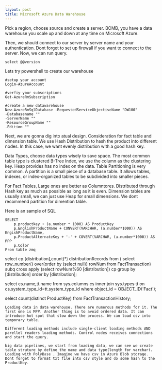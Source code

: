 ```yaml
---
layout: post
title: Microsoft Azure Data Warehouse
---
```

Pick a region, choose source and create a server. BOMB, you have a data warehouse you scale up and down at any time on Microsoft Azure.

Then, we should connect to our server by server name and your authentication. Dont forget to set up firewall if you want to connect to the server. Now, we can run query. 
~~~
select @@version
~~~
Lets try powershell to create our warehouse
~~~
#setup your account
Login-AzureAccount

#verfiy your subscriptions
Get-AzureRmSubscription

#create a new datawarehouse
New-AzureRmSqlDatabase -RequestedServiceObjectiveName "DW100"
-Databasename ""
-ServerName ""
-ResourceGroupName ""
-Edition ""
~~~
Next, we are gonna dig into atual design. Consideration for fact table and dimension table. We use Hash Distribution to hash the product into different nodes. 
 In this case, we want evenly distribution with a good hash key. 

Data Types, choose data types wisely to save space. The most common table type is clustered B-Tree Index, we use the column as the clustering key.  Heap provides has no index on the data. Table Partitioning is very common. A partition is a small piece of a database table. It allows tables, indexes, or index-organized tables to be subdivided into smaller pieces. 

For Fact Tables, Large ones are better as Columntores. Distributed through Hash key as much as possible as long as it is even. Dimension tables are usually small, we can just use Heap for small dimensions. We dont recommend partition for dimention table. 

Here is an sample of SQL 
~~~
SELECT 
    p.productkey + (a.number * 1000) AS ProductKey
    p.EnglishProductName + CONVERT(VARCHAR, (a.number*1000)) AS EngishProductName,
    p.ProductAlternateKey + '-' + COVERT(VARCHAR, (a.number*1000)) AS PPP
    p.Color
From table zmq
~~~ 
select cp.[distribution],count(*) distributionRecords from (
select row_number() over(order by (select null)) rowNum from FactTransaction) subq 
cross apply (select rowNum%60 [distribution]) cp
group by [distribution]
order by [distribution];

select cs.name,tt.name from sys.columns cs inner join sys.types tt
on cs.system_type_id=tt.system_type_id where object_id = OBJECT_ID('Fact');

select count(distinct ProductKey)
from FactTransactionHistory;
~~~
Loading data in data warehouse. There are numerous methods for it. The first one is MPP. Another thing is to avoid ordered data. It can introduce hot spot that slow down the process. We can load csv into temporary table.

Different loading methods include single-client loading methods AND parellel readers loading methods. Control nodes receives connections and start the query.

big data pipelines, we start from loading data, we can see we create table struture by define the name and data type(length for varchar). Loading with PolyBase . Imagine we have csv in Azure Blob storage. Dont forget to format txt file into csv style and do some hash to the ProductKey. 
